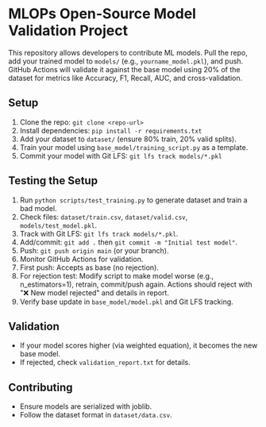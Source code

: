 # MLOPs Open-Source Model Validation Project

This repository allows developers to contribute ML models. Pull the repo, add your trained model to `models/` (e.g., `yourname_model.pkl`), and push. GitHub Actions will validate it against the base model using 20% of the dataset for metrics like Accuracy, F1, Recall, AUC, and cross-validation.

## Setup
1. Clone the repo: `git clone <repo-url>`
2. Install dependencies: `pip install -r requirements.txt`
3. Add your dataset to `dataset/` (ensure 80% train, 20% valid splits).
4. Train your model using `base_model/training_script.py` as a template.
5. Commit your model with Git LFS: `git lfs track models/*.pkl`

## Testing the Setup
1. Run `python scripts/test_training.py` to generate dataset and train a bad model.
2. Check files: `dataset/train.csv`, `dataset/valid.csv`, `models/test_model.pkl`.
3. Track with Git LFS: `git lfs track models/*.pkl`.
4. Add/commit: `git add .` then `git commit -m "Initial test model"`.
5. Push: `git push origin main` (or your branch).
6. Monitor GitHub Actions for validation.
7. First push: Accepts as base (no rejection).
8. For rejection test: Modify script to make model worse (e.g., n_estimators=1), retrain, commit/push again. Actions should reject with "❌ New model rejected" and details in report.
9. Verify base update in `base_model/model.pkl` and Git LFS tracking.

## Validation
- If your model scores higher (via weighted equation), it becomes the new base model.
- If rejected, check `validation_report.txt` for details.

## Contributing
- Ensure models are serialized with joblib.
- Follow the dataset format in `dataset/data.csv`.
